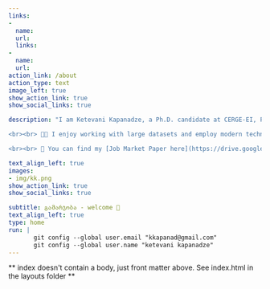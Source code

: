 ```yaml
---
links:
- 
  name: 
  url: 
  links:
- 
  name: 
  url: 
action_link: /about
action_type: text
image_left: true
show_action_link: true
show_social_links: true

description: "I am Ketevani Kapanadze, a Ph.D. candidate at CERGE-EI, Prague. I am participating in the 2022–2023 academic job market. My research interests lie in economic geography, urban & regional economics, and European integration. In 2020, I was a visiting researcher at the Real Estate department, at the Massachusetts Institute of Technology (MIT). In 2021, I became the young economist of the year - the prize by _the Czech Economic Society_. [The award winning paper](https://drive.google.com/file/d/1clfTVJZ4ETX-mJCT7LZaJz2TztiIhL65/view?usp=sharing) is currently under R&R in _the Journal of Economic Geography_. 

<br><br> 👩‍💻 I enjoy working with large datasets and employ modern techniques to crawl data and create databases from open sources. I also work with remotely sensed images and use unconventional data sources for economic analysis - daytime & nighttime satellite images.

<br><br> 📰 You can find my [Job Market Paper here](https://drive.google.com/file/d/1eZHq7Fdql64-cpTqsWUQobQoqUtDegqf/view?usp=sharing). This paper explores a unique quasi-natural experiment of removing borders between European cities that were once united in the past and then divided due to major conflicts. I show that local economic activities concentrated close to the early 20th century prewar centers after borderless Europe - Schengen zone was created. Besides, I find that consumption sector and historical memory plays a salient role in defining agglomeration sources - such channels can _bring together what belongs together._"

text_align_left: true
images:
- img/kk.png
show_action_link: true
show_social_links: true

subtitle: გამარჯობა - welcome 🤝
text_align_left: true
type: home
run: |
       git config --global user.email "kkapanad@gmail.com"
       git config --global user.name "ketevani kapanadze"
---
```


** index doesn't contain a body, just front matter above.
See index.html in the layouts folder **
